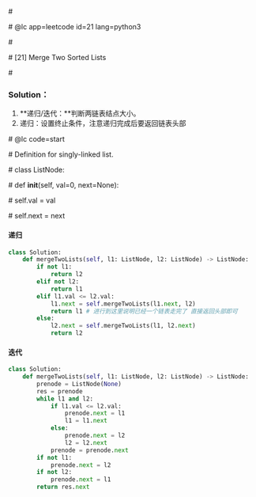 \#

\# @lc app=leetcode id=21 lang=python3

\#

\# [21] Merge Two Sorted Lists

\#

### Solution：

1. **递归/迭代：**判断两链表结点大小。
2. 递归：设置终止条件，注意递归完成后要返回链表头部

\# @lc code=start

\# Definition for singly-linked list.

\# class ListNode:

\#     def __init__(self, val=0, next=None):

\#         self.val = val

\#         self.next = next

#### 递归

```python
class Solution:
	def mergeTwoLists(self, l1: ListNode, l2: ListNode) -> ListNode:
        if not l1:
            return l2
        elif not l2:
            return l1
        elif l1.val <= l2.val:
            l1.next = self.mergeTwoLists(l1.next, l2)
            return l1 # 进行到这里说明已经一个链表走完了 直接返回头部即可
        else:
            l2.next = self.mergeTwoLists(l1, l2.next)
            return l2
```

#### 迭代

```python
class Solution:
	def mergeTwoLists(self, l1: ListNode, l2: ListNode) -> ListNode:
        prenode = ListNode(None)
        res = prenode
        while l1 and l2:
            if l1.val <= l2.val:
                prenode.next = l1
                l1 = l1.next
            else:
                prenode.next = l2
                l2 = l2.next
        	prenode = prenode.next
        if not l1:
            prenode.next = l2
        if not l2:
            prenode.next = l1
        return res.next
```



